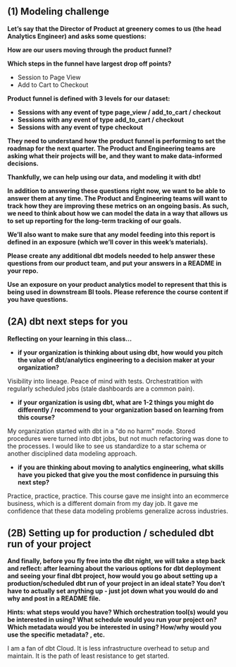 ## (1) Modeling challenge

**Let’s say that the Director of Product at greenery comes to us (the head Analytics Engineer) and asks some questions:**

**How are our users moving through the product funnel?**  

**Which steps in the funnel have largest drop off points?**

* Session to Page View
* Add to Cart to Checkout

**Product funnel is defined with 3 levels for our dataset:**  

* **Sessions with any event of type page_view / add_to_cart / checkout**
* **Sessions with any event of type add_to_cart / checkout**
* **Sessions with any event of type checkout**

**They need to understand how the product funnel is performing to set the roadmap for the next quarter. The Product and Engineering teams are asking what their projects will be, and they want to make data-informed decisions.**

**Thankfully, we can help using our data, and modeling it with dbt!**

**In addition to answering these questions right now, we want to be able to answer them at any time. The Product and Engineering teams will want to track how they are improving these metrics on an ongoing basis. As such, we need to think about how we can model the data in a way that allows us to set up reporting for the long-term tracking of our goals.**

**We’ll also want to make sure that any model feeding into this report is defined in an exposure (which we’ll cover in this week’s materials).**

**Please create any additional dbt models needed to help answer these questions from our product team, and put your answers in a README in your repo.**

**Use an exposure on your product analytics model to represent that this is being used in downstream BI tools. Please reference the course content if you have questions.**

## (2A) dbt next steps for you

**Reflecting on your learning in this class...**

* **if your organization is thinking about using dbt, how would you pitch the value of dbt/analytics engineering to a decision maker at your organization?**

Visibility into lineage. Peace of mind with tests. Orchestratition with regularly scheduled jobs (stale dashboards are a common pain).

* **if your organization is using dbt, what are 1-2 things you might do differently / recommend to your organization based on learning from this course?**

My organization started with dbt in a "do no harm" mode. Stored procedures were turned into dbt jobs, but not much refactoring was done to the processes. I would like to see us standardize to a star schema or another disciplined data modeling approach.

* **if you are thinking about moving to analytics engineering, what skills have you picked that give you the most confidence in pursuing this next step?**

Practice, practice, practice. This course gave me insight into an ecommerce business, which is a different domain from my day job. It gave me confidence that these data modeling problems generalize across industries. 

## (2B) Setting up for production / scheduled dbt run of your project 

**And finally, before you fly free into the dbt night, we will take a step back and reflect: after learning about the various options for dbt deployment and seeing your final dbt project, how would you go about setting up a production/scheduled dbt run of your project in an ideal state? You don’t have to actually set anything up - just jot down what you would do and why and post in a README file.**

**Hints: what steps would you have? Which orchestration tool(s) would you be interested in using? What schedule would you run your project on? Which metadata would you be interested in using? How/why would you use the specific metadata? , etc.**

I am a fan of dbt Cloud. It is less infrastructure overhead to setup and maintain. It is the path of least resistance to get started. 